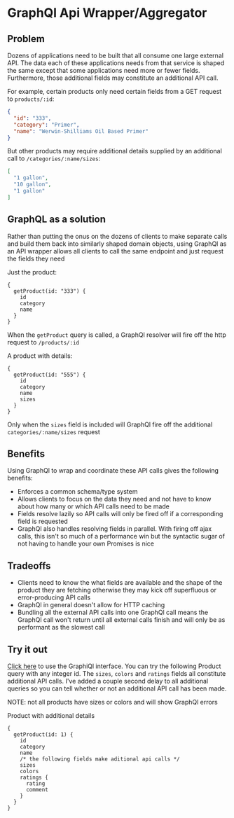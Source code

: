 # GraphQl Api Wrapper/Aggregator

## Problem
Dozens of applications need to be built that all consume one large external API. The data each of these applications needs from that service is shaped the same except that some applications need more or fewer fields. Furthermore, those additional fields may constitute an additional API call.

For example, certain products only need certain fields from a GET request to `products/:id`:
```json
{
  "id": "333",
  "category": "Primer",
  "name": "Werwin-Shilliams Oil Based Primer"
}
```

But other products may require additional details supplied by an additional call to `/categories/:name/sizes`:

```json
[
  "1 gallon",
  "10 gallon",
  "1 gallon"
]
```

## GraphQL as a solution
Rather than putting the onus on the dozens of clients to make separate calls and build them back into similarly shaped domain objects, using GraphQl as an API wrapper allows all clients to call the same endpoint and just request the fields they need

Just the product:
```
{
  getProduct(id: "333") {
    id
    category
    name
  }
}
```

When the `getProduct` query is called, a GraphQl resolver will fire off the http request to `/products/:id`

A product with details:
```
{
  getProduct(id: "555") {
    id
    category
    name
    sizes
  }
}
```

Only when the `sizes` field is included will GraphQl fire off the additional `categories/:name/sizes` request

## Benefits
Using GraphQl to wrap and coordinate these API calls gives the following benefits:
* Enforces a common schema/type system
* Allows clients to focus on the data they need and not have to know about how many or which API calls need to be made
* Fields resolve lazily so API calls will only be fired off if a corresponding field is requested
* GraphQl also handles resolving fields in parallel. With firing off ajax calls, this isn't so much of a performance win but the syntactic sugar of not having to handle your own Promises is nice

## Tradeoffs
* Clients need to know the what fields are available and the shape of the product they are fetching otherwise they may kick off superfluous or error-producing API calls
* GraphQl in general doesn't allow for HTTP caching
* Bundling all the external API calls into one GraphQl call means the GraphQl call won't return until all external calls finish and will only be as performant as the slowest call

## Try it out
[Click here](http://graphql-api-wrapper.cfapps.io/graphql) to use the GraphiQl interface. You can try the following Product query with any integer id. The `sizes`, `colors` and `ratings` fields all constitute additional API calls. I've added a couple second delay to all additional queries so you can tell whether or not an additional API call has been made.

  NOTE: not all products have sizes or colors and will show GraphQl errors

Product with additional details
```
{
  getProduct(id: 1) {
    id
    category
    name
    /* the following fields make aditional api calls */
    sizes
    colors
    ratings {
      rating
      comment
    }
  }
}
``` 